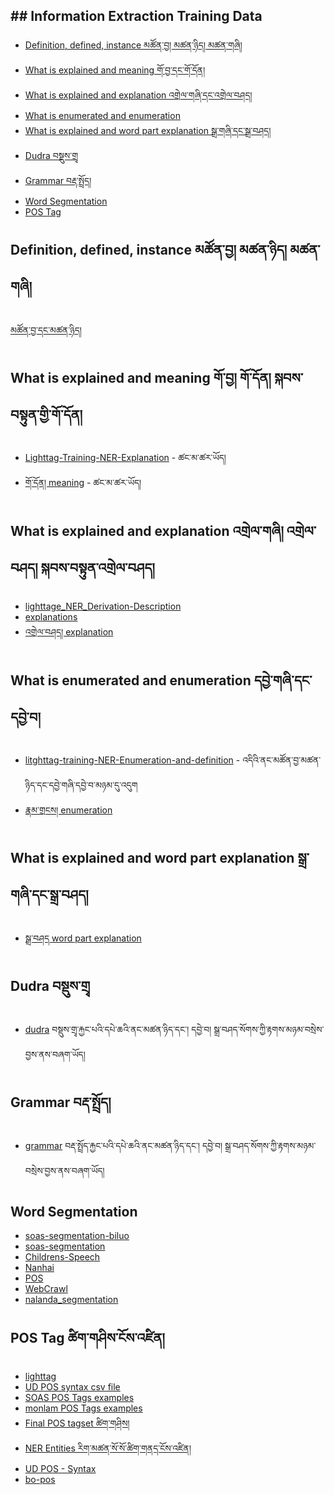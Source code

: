 
## ## Information Extraction Training Data
- [Definition, defined, instance མཚོན་བྱ། མཚན་ཉིད། མཚན་གཞི།](#Definition,-defined,-instance-མཚོན་བྱ།-མཚན་ཉིད།-མཚན་གཞི།)
- [What is explained and meaning གོ་བྱ་དང་གོ་དོན།](#What-is-explained-and-meaning-གོ་བྱ།-གོ་དོན།-སྐབས་བསྟུན་གྱི་གོ་དོན།)
- [What is explained and explanation འགྲེལ་གཞི་དང་འགྲེལ་བཤད།](#What-is-explained-and-explanation-འགྲེལ་གཞི།-འགྲེལ་བཤད།-སྐབས་བསྟུན་འགྲེལ་བཤད།)
- [What is enumerated and enumeration](#What-is-enumerated-and-enumeration-དབྱེ་གཞི་དང་དབྱེ་བ།དབྱེ་གཞི་དང་དབྱེ་བ།)
- [What is explained and word part explanation སྒྲ་གཞི་དང་སྒྲ་བཤད།](#What-is-explained-and-word-part-explanation-སྒྲ་གཞི་དང་སྒྲ་བཤད།)
- [Dudra བསྡུས་གྲྭ](#Dudra-བསྡུས་གྲྭ)
- [Grammar བརྡ་སྤྲོད།](Grammar-བརྡ་སྤྲོད།)
- [Word Segmentation](#word-segmentation)
- [POS Tag](#POS-Tag-ཚིག་གཤིས་ངོས་འཛིན།)

## Definition, defined, instance མཚོན་བྱ། མཚན་ཉིད། མཚན་གཞི། 
[མཚོན་བྱ་དང་མཚན་ཉིད།](https://github.com/buda-base/bonlp-datasets/tree/master/%E0%BD%98%E0%BD%9A%E0%BD%93%E0%BC%8B%E0%BD%89%E0%BD%B2%E0%BD%91%E0%BC%8D%20definition/etext)

## What is explained and meaning གོ་བྱ། གོ་དོན། སྐབས་བསྟུན་གྱི་གོ་དོན།
- [Lighttag-Training-NER-Explanation](https://github.com/OpenPecha/ie-datasets/tree/master/Lighttag-Training-NER-Explanation) - ཚང་མ་ཚར་ཡོད།
- [གོ་དོན། meaning](https://github.com/OpenPecha/ie-datasets/tree/master/%E0%BD%82%E0%BD%BC%E0%BC%8B%E0%BD%91%E0%BD%BC%E0%BD%93%E0%BC%8D%20meaning/text) - ཚང་མ་ཚར་ཡོད།

## What is explained and explanation འགྲེལ་གཞི། འགྲེལ་བཤད། སྐབས་བསྟུན་འགྲེལ་བཤད།
- [lighttage_NER_Derivation-Description](https://github.com/OpenPecha/ie-datasets/tree/master/lighttage_NER_Derivation-Description)
- [explanations](https://github.com/OpenPecha/ie-datasets/tree/master/explanations)
- [འགྲེལ་བཤད། explanation](https://github.com/OpenPecha/ie-datasets/tree/master/%E0%BD%A0%E0%BD%82%E0%BE%B2%E0%BD%BA%E0%BD%A3%E0%BC%8B%E0%BD%96%E0%BD%A4%E0%BD%91%E0%BC%8D%20explanation/text)

## What is enumerated and enumeration དབྱེ་གཞི་དང་དབྱེ་བ།
- [litghttag-training-NER-Enumeration-and-definition](https://github.com/OpenPecha/ie-datasets/tree/master/litghttag-training-NER-Enumeration-and-definition) - འདིའི་ནང་མཚོན་བྱ་མཚན་ཉིད་དང་དབྱེ་གཞི་དབྱེ་བ་མཉམ་དུ་འདུག
- [རྣམ་གྲངས། enumeration](https://github.com/OpenPecha/ie-datasets/tree/master/%E0%BD%A2%E0%BE%A3%E0%BD%98%E0%BC%8B%E0%BD%82%E0%BE%B2%E0%BD%84%E0%BD%A6%E0%BC%8D%20enumeration/etext)

## What is explained and word part explanation སྒྲ་གཞི་དང་སྒྲ་བཤད།
- [སྒྲ་བཤད word part explanation](https://github.com/OpenPecha/ie-datasets/tree/master/%E0%BD%A6%E0%BE%92%E0%BC%8D%E0%BC%8B%E0%BD%96%E0%BD%A4%E0%BD%91%20word%20part%20explanation/text)

## Dudra བསྡུས་གྲྭ
- [dudra](https://github.com/OpenPecha/ie-datasets/tree/master/dudra) བསྡུས་གྲྭ་རྐྱང་པའི་དཔེ་ཆའི་ནང་མཚན་ཉིད་དང་། དབྱེ་བ། སྒྲ་བཤད་སོགས་ཀྱི་རྟགས་མཉམ་བསྲེས་བྱས་ནས་བཞག་ཡོད།

## Grammar བརྡ་སྤྲོད། 
- [grammar](https://github.com/OpenPecha/ie-datasets/tree/master/grammar) བརྡ་སྤྲོད་རྐྱང་པའི་དཔེ་ཆའི་ནང་མཚན་ཉིད་དང་། དབྱེ་བ། སྒྲ་བཤད་སོགས་ཀྱི་རྟགས་མཉམ་བསྲེས་བྱས་ནས་བཞག་ཡོད།

## Word Segmentation 
- [soas-segmentation-biluo](https://github.com/OpenPecha/ie-datasets/tree/master/soas-segmentation-biluo) 
- [soas-segmentation](https://github.com/OpenPecha/ie-datasets/tree/master/soas-segmentation)
- [Childrens-Speech](https://github.com/Esukhia/Corpora/tree/master/Childrens-Speech)
- [Nanhai](https://github.com/Esukhia/Corpora/tree/master/Nanhai)
- [POS](https://github.com/Esukhia/Corpora/tree/master/POS)
- [WebCrawl](https://github.com/Esukhia/Corpora/tree/master/WebCrawl)
- [nalanda_segmentation](https://github.com/Esukhia/nalanda_segmentation)

## POS Tag ཚིག་གཤིས་ངོས་འཛིན།
- [lighttag](https://github.com/OpenPecha/ie-datasets/tree/master/grammar)
- [UD POS syntax csv file](https://docs.google.com/spreadsheets/d/140Nqi1DsDCfiwL8u3J3GJFeGdPmrJIn7_aLIHf2PoYY/edit#gid=971762751)
- [SOAS POS Tags examples](https://docs.google.com/spreadsheets/d/18I3UF2TbNtL2NYMGbG2N8goULZZs1aM4WA-14TKW8zw/edit#gid=890687672)
- [monlam POS Tags examples](https://docs.google.com/spreadsheets/d/1l_QUNaemaxtYFmpxpKnVln39jTvENCY4dn21FdB6JmY/edit#gid=890687672)
- [Final POS tagset ཚིག་གཤིས།](https://docs.google.com/spreadsheets/d/129yIwP5lWascAfzJTF8XmFwHP1HqOmgsX0HDlzk5bVA/edit#gid=759672701)
- [NER Entities རིག་མཚན་སོ་སོ་ཚིག་གནད་ངོས་འཛིན།](https://drive.google.com/drive/folders/1wC-tvuyT7Smp9Ekqt1wCfuGjQ5j30qo-)
- [UD POS - Syntax](https://docs.google.com/document/d/12DiiLQbz_60Nslu7uChL8Ru65N2wN1pfrWHY1UCWm4g/edit#heading=h.b5qwexq8nw9u)
- [bo-pos](https://github.com/Esukhia/bo-pos)
